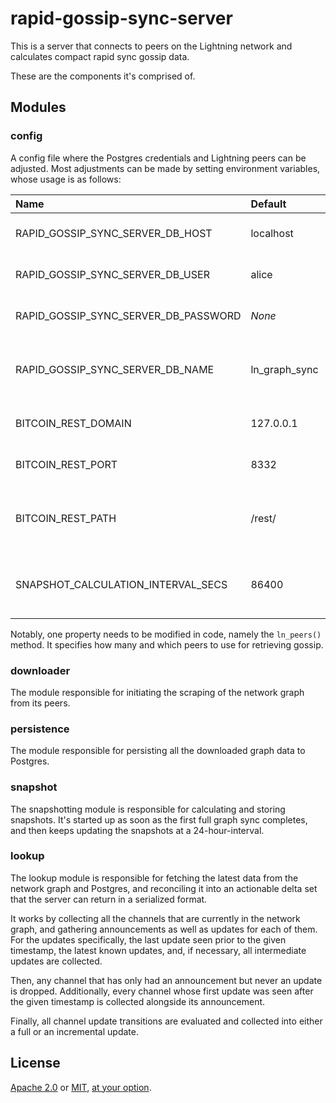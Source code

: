 # rapid-gossip-sync-server

This is a server that connects to peers on the Lightning network and calculates compact rapid sync
gossip data.

These are the components it's comprised of.

## Modules

### config

A config file where the Postgres credentials and Lightning peers can be adjusted. Most adjustments
can be made by setting environment variables, whose usage is as follows:

| Name                                 | Default       | Description                                                                                                |
|:-------------------------------------|:--------------|:-----------------------------------------------------------------------------------------------------------|
| RAPID_GOSSIP_SYNC_SERVER_DB_HOST     | localhost     | Domain of the Postgres database                                                                            |
| RAPID_GOSSIP_SYNC_SERVER_DB_USER     | alice         | Username to access Postgres                                                                                |
| RAPID_GOSSIP_SYNC_SERVER_DB_PASSWORD | _None_        | Password to access Postgres                                                                                |
| RAPID_GOSSIP_SYNC_SERVER_DB_NAME     | ln_graph_sync | Name of the database to be used for gossip storage                                                         |
| BITCOIN_REST_DOMAIN                  | 127.0.0.1     | Domain of the [bitcoind REST server](https://github.com/bitcoin/bitcoin/blob/master/doc/REST-interface.md) |
| BITCOIN_REST_PORT                    | 8332          | HTTP port of the bitcoind REST server                                                                      |
| BITCOIN_REST_PATH                    | /rest/        | Path infix to access the bitcoind REST endpoints                                                           |
| SNAPSHOT_CALCULATION_INTERVAL_SECS   | 86400         | Interval between snapshots, denominated in seconds                                                         |

Notably, one property needs to be modified in code, namely the `ln_peers()` method. It specifies how
many and which peers to use for retrieving gossip.

### downloader

The module responsible for initiating the scraping of the network graph from its peers.

### persistence

The module responsible for persisting all the downloaded graph data to Postgres.

### snapshot

The snapshotting module is responsible for calculating and storing snapshots. It's started up
as soon as the first full graph sync completes, and then keeps updating the snapshots at a
24-hour-interval.

### lookup

The lookup module is responsible for fetching the latest data from the network graph and Postgres,
and reconciling it into an actionable delta set that the server can return in a serialized format.

It works by collecting all the channels that are currently in the network graph, and gathering
announcements as well as updates for each of them. For the updates specifically, the last update
seen prior to the given timestamp, the latest known updates, and, if necessary, all intermediate
updates are collected.

Then, any channel that has only had an announcement but never an update is dropped. Additionally,
every channel whose first update was seen after the given timestamp is collected alongside its
announcement.

Finally, all channel update transitions are evaluated and collected into either a full or an
incremental update.

## License

[Apache 2.0](LICENSE-APACHE.md) or [MIT](LICENSE-MIT.md), [at your option](LICENSE.md).
